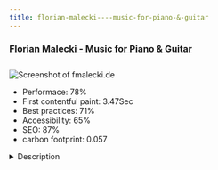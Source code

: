 ```yaml
---
title: florian-malecki----music-for-piano-&-guitar
---
```


<div style="height: 3rem">
  <a href="https://fmalecki.de/"><h3>Florian Malecki -  Music for Piano & Guitar</h3></a>
</div>
<img loading="lazy" src="/images/thumbs/fmalecki.de.jpg" alt="Screenshot of fmalecki.de" />
<ul>
  <li>Performace: 78%</li>
  <li>
    First contentful paint:
    3.47Sec
  </li>
  <li>Best practices: 71%</li>
  <li>Accessibility: 65%</li>
  <li>SEO: 87%</li>
  <li>carbon footprint: 0.057</li>
</ul>
<details>
  <summary>Description</summary>
  <p>As a musician, I am performing as pianist on stage, in performances and on recordings. As a composer, I am writing a kind of „new classic“ music for piano and guitar. I also offer private piano lessons. 
The new webdesign for my personal musicians website should look clean, clear and cosy – and should be fast-and-easy to use for those, who want to buy products in the shop, e.g. concert tickets. The result is a modern website with a unusual layout concept, color-filterd images and individual article structur.
The website uses a vertical-split layout with 2 columns on horizontal formats starting at 1024px width and a fullscreen scrollable layout on smaller devices.Right from the beginning, we had the idea to put each single element of the article layout into an accordion panel: the article image, fulltext, gallery, media, extra-fields etc. were placed in the right columns accordion-module.
We used – as we mostly do at my agency dégagée – joomlarts' T3 framework with bootstrap3 to implement the template, K2 for the content and K2Store for the shop.
Because we used the vertical-split screen for all sections – Home, category-listings and single article view – we had to change a few layouts with html-overrides to get the desired HTML-elements on the left (e.g. K2 category image and description / K2 article image, title and introtext ...) and right part (e.g. for categorylist or content details) of the screen.
The shop, based on K2Store, offers sheet music, CDs and concert tickets.</p>
</details>


